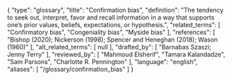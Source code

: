 {
    "type": "glossary",
    "title": "Confirmation bias",
    "definition": "The tendency to seek out, interpret, favor and recall information in a way that supports one’s prior values, beliefs, expectations, or hypothesis.",
    "related_terms": [
        "Confirmatory bias",
        "Congeniality bias",
        "Myside bias"
    ],
    "references": [
        "Bishop (2020); Nickerson (1998); Spencer and Heneghan (2018); Wason (1960)"
    ],
    "alt_related_terms": [
        null
    ],
    "drafted_by": [
        "Barnabas Szaszi; Jenny Terry"
    ],
    "reviewed_by": [
        "Mahmoud Elsherif",
        "Tamara Kalandadze",
        "Sam Parsons",
        "Charlotte R. Pennington"
    ],
    "language": "english",
    "aliases": [
        "/glossary/confirmation_bias"
    ]
}